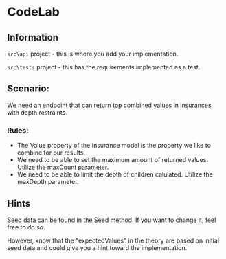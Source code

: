 # CodeLab

## Information
```src\api``` project - this is where you add your implementation.

```src\tests``` project - this has the requirements implemented as a test.

## Scenario:
We need an endpoint that can return top combined values in insurances with depth restraints.

### Rules:
 - The Value property of the Insurance model is the property we like to combine for our results.
 - We need to be able to set the maximum amount of returned values. Utilize the maxCount parameter.
 - We need to be able to limit the depth of children calulated. Utilize the maxDepth parameter.

## Hints
Seed data can be found in the Seed method. If you want to change it, feel free to do so.

However, know that the "expectedValues" in the theory are based on initial seed data and could give you a hint toward the implementation.